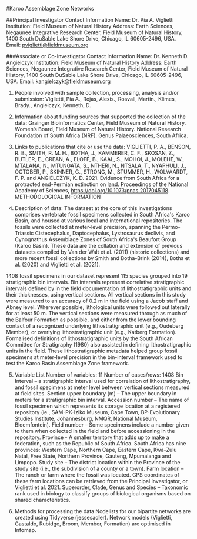 #Karoo Assemblage Zone Networks

##Principal Investigator Contact Information
Name: Dr. Pia A. Viglietti
Institution: Field Museum of Natural History
Address: Earth Sciences, Negaunee Integrative Research Center, Field Museum of Natural History, 1400 South DuSable Lake Shore Drive, Chicago, IL 60605-2496, USA.
Email: pviglietti@fieldmuseum.org

###Associate or Co-Investigator Contact Information
Name: Dr. Kenneth D. Angielczyk
Institution: Field Museum of Natural History
Address: Earth Sciences, Negaunee Integrative Research Center, Field Museum of Natural History, 1400 South DuSable Lake Shore Drive, Chicago, IL 60605-2496, USA.
Email: kangielczyk@fieldmuseum.org

1. People involved with sample collection, processing, analysis and/or submission: 
Viglietti, Pia A., Rojas, Alexis., Rosvall, Martin., Klimes, Brady., Angielczyk, Kenneth, D.

2. Information about funding sources that supported the collection of the data: 
Grainger Bioinformatics Center, Field Museum of Natural History.
Women’s Board, Field Museum of Natural History.
National Research Foundation of South Africa (NRF).
Genus Palaeosciences, South Africa.

3. Links to publications that cite or use the data: 
VIGLIETTI, P. A., BENSON, R. B., SMITH, R. M. H., BOTHA, J., KAMMERER, C. F., SKOSAN, Z., BUTLER, E., CREAN, A., ELOFF, B., KAAL, S., MOHOI, J., MOLEHE, W., MTALANA, N., MTUNGATA, S., NTHERI, N., NTSALA, T., NYAPHULI, J., OCTOBER, P., SKINNER, G., STRONG, M., STUMMER, H., WOLVAARDT, F. P. and ANGIELCZYK, K. D. 2021. Evidence from South Africa for a protracted end-Permian extinction on land. Proceedings of the National Academy of Sciences, https://doi.org/10.1073/pnas.2017045118.
METHODOLOGICAL INFORMATION

4. Description of data: 
The dataset at the core of this investigations comprises vertebrate fossil specimens collected in South Africa's Karoo Basin, and housed at various local and international repositories. The fossils were collected at meter-level precision, spanning the Permo-Triassic Cistecephalus, Daptocephalus, Lystrosaurus declivis, and Cynognathus Assemblage Zones of South Africa's Beaufort Group (Karoo Basin). These data are the collation and extension of previous datasets compiled by Van der Walt et al. (2011) (historic collections) and more recent fossil collections by Smith and Botha-Brink (2014), Botha et al. (2020) and Viglietti et al. (2021). 

1408 fossil specimens in our dataset represent 115 species grouped into 19 stratigraphic bin intervals. Bin intervals represent correlative stratigraphic intervals defined by in the field documentation of lithostratigraphic units and their thicknesses, using vertical sections. All vertical sections in this study were measured to an accuracy of 0.2 m in the field using a Jacob staff and Abney level. Wherever possible, lithological units were followed out laterally for at least 50 m. The vertical sections were measured through as much of the Balfour Formation as possible, and either from the lower bounding contact of a recognized underlying lithostratigraphic unit (e.g., Oudeberg Member), or overlying lithostratigraphic unit (e.g., Katberg Formation). Formalised definitions of lithostratigraphic units by the South African Committee for Stratigraphy (1980) also assisted in defining lithostratigraphic units in the field. These lithostratigraphic metadata helped group fossil specimens at meter-level precision in the bin-interval framework used to test the Karoo Basin Assemblage Zone framework.

5. Variable List 
Number of variables: 11
Number of cases/rows: 1408
Bin Interval – a stratigraphic interval used for correlation of lithostratigraphy, and fossil specimens at meter level between vertical sections measured at field sites.
Section upper boundary (m) – The upper boundary in meters for a stratigraphic bin interval. 
Accession number – The name of fossil specimen which represents its storage location at a registered repository (ie., SAM-PK-Iziko Museum, Cape Town, BP-Evolutionary Studies Institute, Johannesburg, NMQR, National Museum, Bloemfontein).
Field number – Some specimens include a number given to them when collected in the field and before accessioning in the repository.
Province - A smaller territory that adds up to make a federation, such as the Republic of South Africa. South Africa has nine provinces: Western Cape, Northern Cape, Eastern Cape, Kwa-Zulu Natal, Free State, Northern Province, Gauteng, Mpumalanga and Limpopo.
Study site – The district location within the Province of the study site (i.e., the subdivision of a county or a town).
Farm location – The ranch or farm where the fossil was located. GPS coordinates of these farm locations can be retrieved from the Principal Investigator, or Viglietti et al. 2021.
Superorder, Clade, Genus and Species – Taxonomic rank used in biology to classify groups of biological organisms based on shared characteristics. 

6. Methods for processing the data
Nodelists for our bipartite networks are created using Tidyverse (jessesadler).
Network models (Viglietti, Gastaldo, Rubidge, Broom, Member, Formation) are optimised in Infomap.
